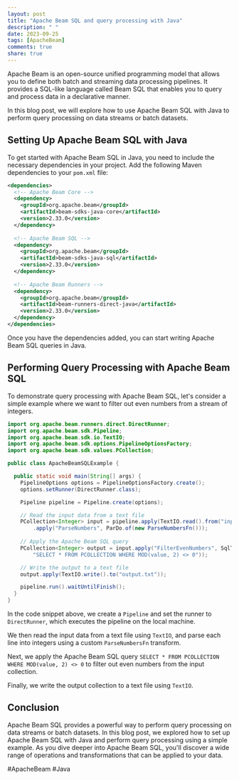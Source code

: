 ```yaml
---
layout: post
title: "Apache Beam SQL and query processing with Java"
description: " "
date: 2023-09-25
tags: [ApacheBeam]
comments: true
share: true
---
```


Apache Beam is an open-source unified programming model that allows you to define both batch and streaming data processing pipelines. It provides a SQL-like language called Beam SQL that enables you to query and process data in a declarative manner.

In this blog post, we will explore how to use Apache Beam SQL with Java to perform query processing on data streams or batch datasets.

## Setting Up Apache Beam SQL with Java

To get started with Apache Beam SQL in Java, you need to include the necessary dependencies in your project. Add the following Maven dependencies to your `pom.xml` file:

```xml
<dependencies>
  <!-- Apache Beam Core -->
  <dependency>
    <groupId>org.apache.beam</groupId>
    <artifactId>beam-sdks-java-core</artifactId>
    <version>2.33.0</version>
  </dependency>
  
  <!-- Apache Beam SQL -->
  <dependency>
    <groupId>org.apache.beam</groupId>
    <artifactId>beam-sdks-java-sql</artifactId>
    <version>2.33.0</version>
  </dependency>
  
  <!-- Apache Beam Runners -->
  <dependency>
    <groupId>org.apache.beam</groupId>
    <artifactId>beam-runners-direct-java</artifactId>
    <version>2.33.0</version>
  </dependency>
</dependencies>
```

Once you have the dependencies added, you can start writing Apache Beam SQL queries in Java.

## Performing Query Processing with Apache Beam SQL

To demonstrate query processing with Apache Beam SQL, let's consider a simple example where we want to filter out even numbers from a stream of integers.

```java
import org.apache.beam.runners.direct.DirectRunner;
import org.apache.beam.sdk.Pipeline;
import org.apache.beam.sdk.io.TextIO;
import org.apache.beam.sdk.options.PipelineOptionsFactory;
import org.apache.beam.sdk.values.PCollection;

public class ApacheBeamSQLExample {

  public static void main(String[] args) {
    PipelineOptions options = PipelineOptionsFactory.create();
    options.setRunner(DirectRunner.class);

    Pipeline pipeline = Pipeline.create(options);

    // Read the input data from a text file
    PCollection<Integer> input = pipeline.apply(TextIO.read().from("input.txt"))
        .apply("ParseNumbers", ParDo.of(new ParseNumbersFn()));
        
    // Apply the Apache Beam SQL query
    PCollection<Integer> output = input.apply("FilterEvenNumbers", SqlTransform.query(
        "SELECT * FROM PCOLLECTION WHERE MOD(value, 2) <> 0"));

    // Write the output to a text file
    output.apply(TextIO.write().to("output.txt"));

    pipeline.run().waitUntilFinish();
  }
}
```

In the code snippet above, we create a `Pipeline` and set the runner to `DirectRunner`, which executes the pipeline on the local machine.

We then read the input data from a text file using `TextIO`, and parse each line into integers using a custom `ParseNumbersFn` transform.

Next, we apply the Apache Beam SQL query `SELECT * FROM PCOLLECTION WHERE MOD(value, 2) <> 0` to filter out even numbers from the input collection.

Finally, we write the output collection to a text file using `TextIO`.

## Conclusion

Apache Beam SQL provides a powerful way to perform query processing on data streams or batch datasets. In this blog post, we explored how to set up Apache Beam SQL with Java and perform query processing using a simple example. As you dive deeper into Apache Beam SQL, you'll discover a wide range of operations and transformations that can be applied to your data. 

#ApacheBeam #Java